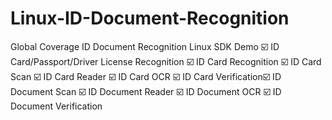 # Linux-ID-Document-Recognition
Global Coverage ID Document Recognition Linux SDK Demo ☑️ ID Card/Passport/Driver License Recognition ☑️ ID Card Recognition ☑️ ID Card Scan ☑️ ID Card Reader ☑️ ID Card OCR ☑️ ID Card Verification☑️ ID Document Scan ☑️ ID Document Reader ☑️ ID Document OCR ☑️ ID Document Verification
